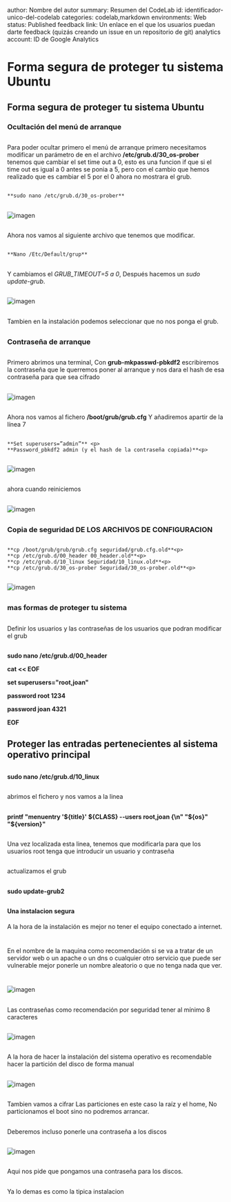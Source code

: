 author: Nombre del autor
summary: Resumen del CodeLab
id: identificador-unico-del-codelab
categories: codelab,markdown
environments: Web
status: Published
feedback link: Un enlace en el que los usuarios puedan darte feedback (quizás creando un issue en un repositorio de git)
analytics account: ID de Google Analytics

 

# Forma segura de proteger tu sistema Ubuntu 
## Forma segura de proteger tu sistema Ubuntu 

### Ocultación del menú de arranque
##
##
Para poder ocultar primero el menú de arranque primero necesitamos modificar un parámetro de en el archivo **/etc/grub.d/30_os-prober** tenemos que cambiar el set time out a 0, esto es una funcion if que si el time out es igual a 0 antes se ponia a 5, pero con el cambio que hemos realizado que es cambiar el 5 por el 0 ahora no mostrara el grub.
##
##

~~~
**sudo nano /etc/grub.d/30_os-prober**
~~~

##
##
![imagen](img/1.png)
##
##
Ahora nos vamos al siguiente archivo que tenemos que modificar.
##
##
~~~
**Nano /Etc/Default/grup**
~~~
##
##
Y cambiamos el 
*GRUB_TIMEOUT=5 a 0*, 
Después hacemos un *sudo update-grub*.
##
##
![imagen](img/2.png)
##
##
Tambien en la instalación podemos seleccionar que no nos ponga el grub.


##
##
### Contraseña de arranque
##
##
Primero abrimos una terminal, Con **grub-mkpasswd-pbkdf2** escribiremos la contraseña que le querremos poner al arranque y nos dara el hash de esa contraseña para que sea cifrado
##
##
![imagen](img/3.png)

##
##

Ahora nos vamos al fichero **/boot/grub/grub.cfg**
Y añadiremos apartir de la línea 7 
##
~~~<p>
**Set superusers=”admin”** <p>
**Password_pbkdf2 admin (y el hash de la contraseña copiada)**<p>
~~~
##
##
![imagen](img/4.png)
##
##
ahora cuando reiniciemos
##
##
![imagen](img/5.png)
##
##
### Copia de seguridad DE LOS ARCHIVOS DE CONFIGURACION
##

~~~
**cp /boot/grub/grub/grub.cfg seguridad/grub.cfg.old**<p>
**cp /etc/grub.d/00_header 00_header.old**<p>
**cp /etc/grub.d/10_linux Seguridad/10_linux.old**<p>
**cp /etc/grub.d/30_os-prober Seguridad/30_os-prober.old**<p>
~~~
##
##

![imagen](img/6.png)
##
##
### mas formas de proteger tu sistema
##
##
Definir los usuarios y las contraseñas de los usuarios que podran modificar el grub
##
**sudo nano /etc/grub.d/00_header**<p>
**cat << EOF**<p>
**set superusers="root,joan"**<p>
**password root 1234** <p>
**password joan 4321**<p>
**EOF**
##
##
##
## Proteger las entradas pertenecientes al sistema operativo principal
##
**sudo nano /etc/grub.d/10_linux**
##
abrimos el fichero y nos vamos a la linea 
##
**printf "menuentry '${title}' ${CLASS} --users root,joan {\n" "${os}" "${version}"**
##
Una vez localizada esta linea, tenemos que modificarla para que los usuarios root tenga que introducir un usuario y contraseña
##
##
actualizamos el grub
##
**sudo update-grub2**
##
##
##
#### Una instalacion segura
A la hora de la instalación es mejor no tener el equipo conectado a internet.
#
En el nombre de la maquina como recomendación si se va a tratar de un servidor web o un apache o un dns o cualquier otro servicio que puede ser vulnerable mejor ponerle un nombre aleatorio o que no tenga nada que ver.
#
![imagen](img/8.png)
##
Las contraseñas como recomendación por seguridad tener al mínimo 8 caracteres
##
![imagen](img/9.png)
##
A la hora de hacer la instalación del sistema operativo es recomendable hacer la partición del disco de forma manual
##
![imagen](img/10.png)
##
Tambien vamos a cifrar Las particiones en este caso la raíz y el home, No particionamos el boot sino no podremos arrancar.
##
Deberemos incluso ponerle una contraseña a los discos 
##
![imagen](img/11.png)
##
##
Aqui nos pide que pongamos una contraseña para los discos.
##
Ya lo demas es como la tipica instalacion

